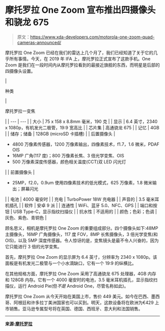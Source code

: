 # 摩托罗拉 One Zoom 宣布推出四摄像头和骁龙 675

> 原文：<https://www.xda-developers.com/motorola-one-zoom-quad-cameras-announced/>

摩托罗拉 One Zoom 已经在我们的雷达上几个月了，我们已经知道了关于它的几乎所有事情。今天，在 2019 年 IFA 上，摩托罗拉正式宣布了这款手机。One Zoom 是我们在一段时间内从摩托罗拉看到的最接近旗舰的东西，而明星是后部的四摄像头设置。

| 

种类

 | 

摩托罗拉一变焦

 |
| --- | --- |
| 大小 | 75 x 158 x 8.8mm 毫米，190 克 |
| 显示 | 6.4 英寸，2340 x 1080p，有机发光二极管，19:9 宽高比 |
| 芯片集 | 高通骁龙 675 |
| 记忆 | 4GB |
| 储存；储备 | 128GB (microSD 卡插槽) |
| 后置摄像头 | 

*   4800 万像素传感器，1200 万像素输出，四像素技术，f1.7，1.6 微米，PDAF OIS
*   16MP 广角(117 度)；800 万像素长焦、3 倍光学变焦、OIS
*   500 万像素深度传感器，颜色相关温度(CCT)双 LED 闪光灯

 |
| 前置摄像头 | 

*   25MP，f2.0，0.9um 使用四像素技术的低光模式，625 万像素，1.8 微米输出；屏幕闪光

 |
| 电池 | 4000 毫安时 |
| 充电 | TurboPower 18W 充电器 |
| 声音的 | 3.5 毫米耳机插孔 |
| 软件 | 安卓 9 派 |
| 连通性 | WiFi、蓝牙 5.0、NFC、GPS |
| 端口和按钮 | USB Type-C，显示指纹扫描仪 |
| 抗水性 | 不适用的 |
| 颜色；色彩；色调 | 灰色、紫色、青铜色 |

顾名思义，相机是摩托罗拉 One Zoom 的重要组成部分。四个摄像头如下:48MP 主摄像头，16MP 广角摄像头，117 度 FOV，8MP 长焦摄像头，3 倍光学变焦(和 OIS)，以及 5MP 深度传感器。令人惊讶的是，变焦镜头是最不令人兴奋的，因为它只能进行 3 倍的光学变焦。

首先，摩托罗拉 One Zoom 的显示屏为 6.4 英寸，分辨率为 2340 x 1080p。该面板是有机发光二极管与一个小水滴缺口，它有一个 19:9 的纵横比。

在其他规格方面，摩托罗拉 One Zoom 采用了高通骁龙 675 处理器，4GB 内存和 128GB 内存。它有一个 4000 毫安时的电池，3.5 毫米耳机插孔，显示指纹扫描仪，运行 Android Pie(但*不是* Android One，尽管名称如此)。

摩托罗拉 One Zoom 从今天开始在美国上市，售价 449 美元。如今在巴西、墨西哥、阿根廷和许多拉丁美洲国家也可以买到。明天，这款设备将在欧洲为€429 上市销售。亚马逊专属型号将在英国、德国、西班牙、意大利和法国销售。

* * *

**来源:[摩托罗拉](https://blog.motorola.com/2019/09/05/motorola-one-zoom-perfect-every-perspective/)**